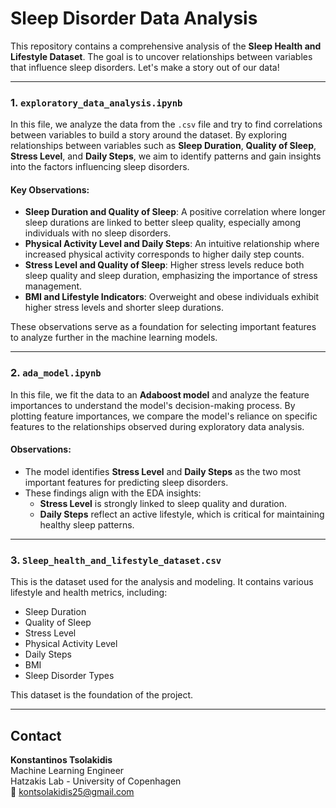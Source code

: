 # Sleep Disorder Data Analysis

This repository contains a comprehensive analysis of the **Sleep Health and Lifestyle Dataset**. The goal is to uncover relationships between variables that influence sleep disorders.
Let's make a story out of our data!

---

### 1. `exploratory_data_analysis.ipynb`
In this file, we analyze the data from the `.csv` file and try to find correlations between variables to build a story around the dataset. By exploring relationships between variables such as **Sleep Duration**, **Quality of Sleep**, **Stress Level**, and **Daily Steps**, we aim to identify patterns and gain insights into the factors influencing sleep disorders.

#### Key Observations:
- **Sleep Duration and Quality of Sleep**: A positive correlation where longer sleep durations are linked to better sleep quality, especially among individuals with no sleep disorders.
- **Physical Activity Level and Daily Steps**: An intuitive relationship where increased physical activity corresponds to higher daily step counts.
- **Stress Level and Quality of Sleep**: Higher stress levels reduce both sleep quality and sleep duration, emphasizing the importance of stress management.
- **BMI and Lifestyle Indicators**: Overweight and obese individuals exhibit higher stress levels and shorter sleep durations.

These observations serve as a foundation for selecting important features to analyze further in the machine learning models.

---

### 2. `ada_model.ipynb`
In this file, we fit the data to an **Adaboost model** and analyze the feature importances to understand the model's decision-making process. By plotting feature importances, we compare the model's reliance on specific features to the relationships observed during exploratory data analysis.

#### Observations:
- The model identifies **Stress Level** and **Daily Steps** as the two most important features for predicting sleep disorders.
- These findings align with the EDA insights:
  - **Stress Level** is strongly linked to sleep quality and duration.
  - **Daily Steps** reflect an active lifestyle, which is critical for maintaining healthy sleep patterns.

---

### 3. `Sleep_health_and_lifestyle_dataset.csv`
This is the dataset used for the analysis and modeling. It contains various lifestyle and health metrics, including:
- Sleep Duration
- Quality of Sleep
- Stress Level
- Physical Activity Level
- Daily Steps
- BMI
- Sleep Disorder Types

This dataset is the foundation of the project.

---

## Contact

**Konstantinos Tsolakidis**  
Machine Learning Engineer  
Hatzakis Lab - University of Copenhagen  
📧 kontsolakidis25@gmail.com  
